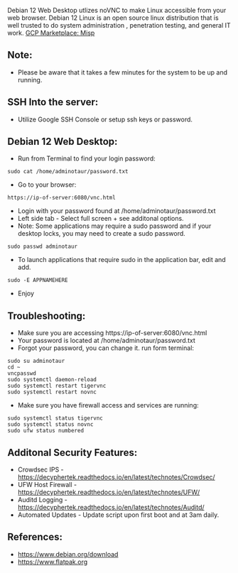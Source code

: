 Debian 12 Web Desktop utlizes noVNC to make Linux accessible from your web browser. Debian 12 Linux is an open source 
linux distribution that is well trusted to do system administration , penetration testing, and general IT work. 
[GCP Marketplace: Misp ](https://console.cloud.google.com/marketplace/product/server-build-415714/debian-12-web-desktop)

Note:
-------
* Please be aware that it takes a few minutes for the system to be up and running. 

SSH Into the server:
--------------------
* Utilize Google SSH Console or setup ssh keys or password.

Debian 12 Web Desktop:
------------------------------
* Run from Terminal to find your login password:
```
sudo cat /home/adminotaur/password.txt
```
* Go to your browser:
```
https://ip-of-server:6080/vnc.html
```
* Login with your password found at /home/adminotaur/password.txt
* Left side tab - Select full screen + see additonal options. 
* Note: Some applications may require a sudo password and if your desktop locks, you may need to create a sudo password.
``` 
sudo passwd adminotaur
```
* To launch applications that require sudo in the application bar, edit and add.
```
sudo -E APPNAMEHERE
```
* Enjoy 

Troubleshooting:
-----------------
* Make sure you are accessing https://ip-of-server:6080/vnc.html
* Your password is located at /home/adminotaur/password.txt
* Forgot your password, you can change it. run form terminal:
```
sudo su adminotaur
cd ~
vncpasswd
sudo systemctl daemon-reload 
sudo systemctl restart tigervnc
sudo systemctl restart novnc
```
* Make sure you have firewall access and services are running:
```
sudo systemctl status tigervnc
sudo systemctl status novnc
sudo ufw status numbered
```

Additonal Security Features:
----------------------------
* Crowdsec IPS - https://decyphertek.readthedocs.io/en/latest/technotes/Crowdsec/
* UFW Host Firewall - https://decyphertek.readthedocs.io/en/latest/technotes/UFW/
* Auditd Logging - https://decyphertek.readthedocs.io/en/latest/technotes/Auditd/
* Automated Updates - Update script upon first boot and at 3am daily.

References:
------------
* https://www.debian.org/download
* https://www.flatpak.org
